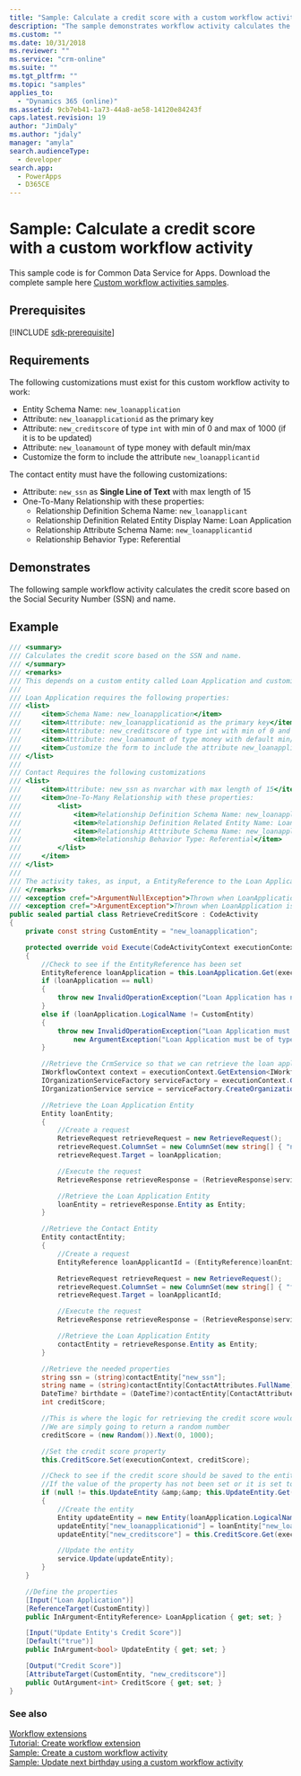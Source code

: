 ```yaml
---
title: "Sample: Calculate a credit score with a custom workflow activity (Common Data Service for Apps) | Microsoft Docs"
description: "The sample demonstrates workflow activity calculates the credit score based on the Social Security Number (SSN) and name."
ms.custom: ""
ms.date: 10/31/2018
ms.reviewer: ""
ms.service: "crm-online"
ms.suite: ""
ms.tgt_pltfrm: ""
ms.topic: "samples"
applies_to: 
  - "Dynamics 365 (online)"
ms.assetid: 9cb7eb41-1a73-44a8-ae58-14120e84243f
caps.latest.revision: 19
author: "JimDaly"
ms.author: "jdaly"
manager: "amyla"
search.audienceType: 
  - developer
search.app: 
  - PowerApps
  - D365CE
---
```

# Sample: Calculate a credit score with a custom workflow activity

This sample code is for Common Data Service for Apps. Download the complete sample here [Custom workflow activities samples](https://code.msdn.microsoft.com/Custom-Workflow-Activities-eee57285).

## Prerequisites

[!INCLUDE [sdk-prerequisite](../../../includes/sdk-prerequisite.md)]
  
## Requirements

The following customizations must exist for this custom workflow activity to work:  

-   Entity Schema Name: `new_loanapplication`  
-   Attribute: `new_loanapplicationid` as the primary key  
-   Attribute: `new_creditscore` of type `int` with min of 0 and max of 1000 (if it is to be updated)  
-   Attribute: `new_loanamount` of type money with default min/max  
-   Customize the form to include the attribute `new_loanapplicantid`  
  
The contact entity must have the following customizations:  
  
-   Attribute: `new_ssn` as **Single Line of Text** with max length of 15  
-   One-To-Many Relationship with these properties:  
    -   Relationship Definition Schema Name: `new_loanapplicant`  
    -   Relationship Definition Related Entity Display Name: Loan Application  
    -   Relationship Attribute Schema Name: `new_loanapplicantid`  
    -   Relationship Behavior Type: Referential  
  
## Demonstrates

The following sample workflow activity calculates the credit score based on the Social Security Number (SSN) and name.  
  
## Example  

```csharp
/// <summary>
/// Calculates the credit score based on the SSN and name. 
/// </summary>
/// <remarks>
/// This depends on a custom entity called Loan Application and customizations to Contact.
/// 
/// Loan Application requires the following properties:
/// <list>
///		<item>Schema Name: new_loanapplication</item>
///		<item>Attribute: new_loanapplicationid as the primary key</item>
///		<item>Attribute: new_creditscore of type int with min of 0 and max of 1000 (if it is to be updated)</item>
///		<item>Attribute: new_loanamount of type money with default min/max</item>
///		<item>Customize the form to include the attribute new_loanapplicantid</item>
/// </list>
/// 
/// Contact Requires the following customizations
/// <list>
///		<item>Attribute: new_ssn as nvarchar with max length of 15</item>
///		<item>One-To-Many Relationship with these properties:
///			<list>
///				<item>Relationship Definition Schema Name: new_loanapplicant</item>
///				<item>Relationship Definition Related Entity Name: Loan Application</item>
///				<item>Relationship Atttribute Schema Name: new_loanapplicantid</item>
///				<item>Relationship Behavior Type: Referential</item>
///			</list>
///		</item>
/// </list>
/// 
/// The activity takes, as input, a EntityReference to the Loan Application and a boolean indicating whether new_creditscore should be updated to the credit score.
/// </remarks>
/// <exception cref=">ArgumentNullException">Thrown when LoanApplication is null</exception>
/// <exception cref=">ArgumentException">Thrown when LoanApplication is not a EntityReference to a LoanApplication entity</exception>
public sealed partial class RetrieveCreditScore : CodeActivity
{
    private const string CustomEntity = "new_loanapplication";

    protected override void Execute(CodeActivityContext executionContext)
    {
        //Check to see if the EntityReference has been set
        EntityReference loanApplication = this.LoanApplication.Get(executionContext);
        if (loanApplication == null)
        {
            throw new InvalidOperationException("Loan Application has not been specified", new ArgumentNullException("Loan Application"));
        }
        else if (loanApplication.LogicalName != CustomEntity)
        {
            throw new InvalidOperationException("Loan Application must reference a Loan Application entity",
                new ArgumentException("Loan Application must be of type Loan Application", "Loan Application"));
        }

        //Retrieve the CrmService so that we can retrieve the loan application
        IWorkflowContext context = executionContext.GetExtension<IWorkflowContext>();
        IOrganizationServiceFactory serviceFactory = executionContext.GetExtension<IOrganizationServiceFactory>();
        IOrganizationService service = serviceFactory.CreateOrganizationService(context.InitiatingUserId);

        //Retrieve the Loan Application Entity
        Entity loanEntity;
        {
            //Create a request
            RetrieveRequest retrieveRequest = new RetrieveRequest();
            retrieveRequest.ColumnSet = new ColumnSet(new string[] { "new_loanapplicationid", "new_loanapplicantid" });
            retrieveRequest.Target = loanApplication;

            //Execute the request
            RetrieveResponse retrieveResponse = (RetrieveResponse)service.Execute(retrieveRequest);

            //Retrieve the Loan Application Entity
            loanEntity = retrieveResponse.Entity as Entity;
        }

        //Retrieve the Contact Entity
        Entity contactEntity;
        {
            //Create a request
            EntityReference loanApplicantId = (EntityReference)loanEntity["new_loanapplicantid"];

            RetrieveRequest retrieveRequest = new RetrieveRequest();
            retrieveRequest.ColumnSet = new ColumnSet(new string[] { "fullname", "new_ssn", "birthdate" });
            retrieveRequest.Target = loanApplicantId;

            //Execute the request
            RetrieveResponse retrieveResponse = (RetrieveResponse)service.Execute(retrieveRequest);

            //Retrieve the Loan Application Entity
            contactEntity = retrieveResponse.Entity as Entity;
        }

        //Retrieve the needed properties
        string ssn = (string)contactEntity["new_ssn"];
        string name = (string)contactEntity[ContactAttributes.FullName];
        DateTime? birthdate = (DateTime?)contactEntity[ContactAttributes.Birthdate];
        int creditScore;

        //This is where the logic for retrieving the credit score would be inserted
        //We are simply going to return a random number
        creditScore = (new Random()).Next(0, 1000);

        //Set the credit score property
        this.CreditScore.Set(executionContext, creditScore);

        //Check to see if the credit score should be saved to the entity
        //If the value of the property has not been set or it is set to true
        if (null != this.UpdateEntity &amp;&amp; this.UpdateEntity.Get(executionContext))
        {
            //Create the entity
            Entity updateEntity = new Entity(loanApplication.LogicalName);
            updateEntity["new_loanapplicationid"] = loanEntity["new_loanapplicationid"];
            updateEntity["new_creditscore"] = this.CreditScore.Get(executionContext);

            //Update the entity
            service.Update(updateEntity);
        }
    }

    //Define the properties
    [Input("Loan Application")]
    [ReferenceTarget(CustomEntity)]
    public InArgument<EntityReference> LoanApplication { get; set; }

    [Input("Update Entity's Credit Score")]
    [Default("true")]
    public InArgument<bool> UpdateEntity { get; set; }

    [Output("Credit Score")]
    [AttributeTarget(CustomEntity, "new_creditscore")]
    public OutArgument<int> CreditScore { get; set; }
}
```
  
### See also

[Workflow extensions](workflow-extensions.md)<br />
[Tutorial: Create workflow extension](tutorial-create-workflow-extension.md)<br />
[Sample: Create a custom workflow activity](sample-create-custom-workflow-activity.md)<br />
[Sample: Update next birthday using a custom workflow activity](sample-update-next-birthday-using-custom-workflow-activity.md)